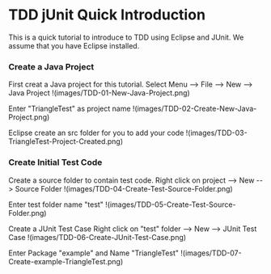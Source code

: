 TDD jUnit Quick Introduction
============================

This is a quick tutorial to introduce to TDD using Eclipse and JUnit. We assume that you have Eclipse installed.

### Create a Java Project
First creat a Java project for this tutorial.
Select Menu --> File --> New --> Java Project
!(images/TDD-01-New-Java-Project.png)

Enter "TriangleTest" as project name
!(images/TDD-02-Create-New-Java-Project.png)

Eclipse create an src folder for you to add your code
!(images/TDD-03-TriangleTest-Project-Created.png)

### Create Initial Test Code
Create a source folder to contain test code.
Right click on project --> New --> Source Folder
!(images/TDD-04-Create-Test-Source-Folder.png)

Enter test folder name "test"
!(images/TDD-05-Create-Test-Source-Folder.png)

Create a JUnit Test Case
Right click on "test" folder --> New --> JUnit Test Case
!(images/TDD-06-Create-JUnit-Test-Case.png)

Enter Package "example" and Name "TriangleTest"
!(images/TDD-07-Create-example-TriangleTest.png)
